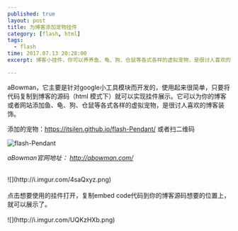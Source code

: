 ```yaml
---
published: true
layout: post
title: 为博客添加宠物挂件
category: [flash, html]
tags: 
  - flash
time: 2017.07.13 20:28:00
excerpt: 博客小挂件，你可以养养鱼、龟、狗、仓鼠等各式各样的虚拟宠物，是很讨人喜欢的博客装饰。使用很简单。下面给大家详细介绍使用办法。

---
```

aBowman，它主要是针对google小工具模块而开发的，使用起来很简单，只要将代码复制到博客的源码（html 模式下）就可以实现挂件展示。它可以为你的博客或者网站添加鱼、龟、狗、仓鼠等各式各样的虚拟宠物，是很讨人喜欢的博客装饰。

添加的宠物：https://itsilen.github.io/flash-Pendant/ 或者扫二维码

![flash-Pendant](http://i.imgur.com/S6vvbSn.png)



*aBowman官网地址： http://abowman.com/*


<br>
![](http://i.imgur.com/4saQxyz.png)
<br>

 
<br>
点击想要使用的挂件打开，复制embed code代码到你的博客源码想要的位置上，就可以展示了。
<br>


<br>
![](http://i.imgur.com/UQKzHXb.png)
<br>



